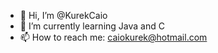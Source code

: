 - 👋 Hi, I’m @KurekCaio
- 🌱 I’m currently learning Java and C
- 📫 How to reach me: caiokurek@hotmail.com
